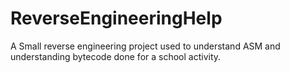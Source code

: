 # ReverseEngineeringHelp

A Small reverse engineering project used to understand ASM and understanding bytecode done for a school activity.
